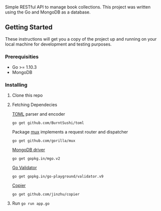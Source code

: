 Simple RESTful API to manage book collections. This project was written using the Go and MongoDB as a database.

## Getting Started

These instructions will get you a copy of the project up and running on your local machine for development and testing purposes.

### Prerequisities

- Go >= 1.10.3
- MongoDB

### Installing

1. Clone this repo

2. Fetching Dependecies

   [TOML](https://github.com/BurntSushi/toml) parser and encoder
   
   ```
   go get github.com/BurntSushi/toml
   ```
   
   Package [mux](https://github.com/gorilla/mux) implements a request router and dispatcher
    
   ```
   go get github.com/gorilla/mux
   ```

   [MongoDB driver](https://github.com/go-mgo/mgo)
   
   ```
   go get gopkg.in/mgo.v2
   ```
   
   [Go Validator](https://godoc.org/gopkg.in/go-playground/validator.v9)
   
   ```
   go get gopkg.in/go-playground/validator.v9
   ```
   
   [Copier](https://github.com/jinzhu/copier)
      
   ```
   go get github.com/jinzhu/copier
   ```

3. Run `go run app.go`

